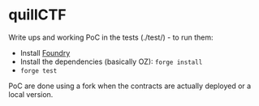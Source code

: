# quillCTF

Write ups and working PoC in the tests (./test/) - to run them:
- Install [Foundry](https://book.getfoundry.sh/)
- Install the dependencies (basically OZ): `forge install`
- `forge test`

PoC are done using a fork when the contracts are actually deployed or a local version.
